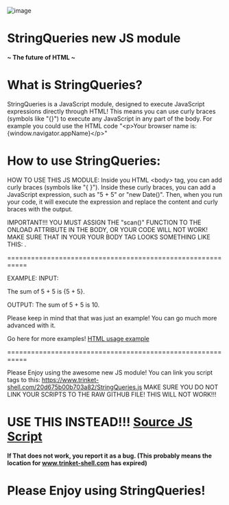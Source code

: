 ![image](https://trinket-user-assets.trinket.io/4ec238650aa1cccc3ff6708e850fc155b1e7093a-63dbc8aa19adecb202eec38b.png)

# StringQueries new JS module
**~ The future of HTML ~**

# What is StringQueries?
StringQueries is a JavaScript module, designed to execute JavaScript expressions directly through HTML!
This means you can use curly braces (symbols like "{}") to execute any JavaScript in any part of the body.
For example you could use the HTML code "\<p\>Your browser name is: {window.navigator.appName}\</p\>"

# How to use StringQueries:
HOW TO USE THIS JS MODULE:
  Inside you HTML \<body\> tag, you can add curly braces (symbols like "{ }").
  Inside these curly braces, you can add a JavaScript expression, such as "5 + 5" or "new Date()".
  Then, when you run your code, it will execute the expression and replace the content and curly braces with the output.
  
  IMPORTANT!!!
    YOU MUST ASSIGN THE "scan()" FUNCTION TO THE ONLOAD ATTRIBUTE IN THE BODY, OR YOUR CODE WILL NOT WORK!
    MAKE SURE THAT IN YOUR YOUR BODY TAG LOOKS SOMETHING LIKE THIS: <body onload="scan()">.

===========================================================

EXAMPLE:
  INPUT:
    <body onload="scan()">
      <p>The sum of 5 + 5 is {5 + 5}.</p>
    </body>
  
  OUTPUT:
    The sum of 5 + 5 is 10.
  
  Please keep in mind that that was just an example!
  You can go much more advanced with it.

Go here for more examples! [HTML usage example](https://raw.githubusercontent.com/Minetezter/StringQueries/main/usage_example.html)

===========================================================

Please Enjoy using the awesome new JS module!
You can link you script tags to this: https://www.trinket-shell.com/20d675b00b703a82/StringQueries.js
MAKE SURE YOU DO NOT LINK YOUR SCRIPTS TO THE RAW GITHUB FILE! THIS WILL NOT WORK!!!

# USE THIS INSTEAD!!! [Source JS Script](https://www.trinket-shell.com/20d675b00b703a82/StringQueries.js)
**If That does not work, you report it as a bug. (This probably means the location for www.trinket-shell.com has expired)**

# Please Enjoy using StringQueries!

